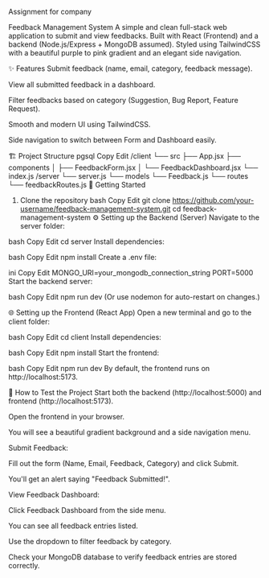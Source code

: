 Assignment for company 

Feedback Management System
A simple and clean full-stack web application to submit and view feedbacks.
Built with React (Frontend) and a backend (Node.js/Express + MongoDB assumed).
Styled using TailwindCSS with a beautiful purple to pink gradient and an elegant side navigation.

✨ Features
Submit feedback (name, email, category, feedback message).

View all submitted feedback in a dashboard.

Filter feedbacks based on category (Suggestion, Bug Report, Feature Request).

Smooth and modern UI using TailwindCSS.

Side navigation to switch between Form and Dashboard easily.

🏗️ Project Structure
pgsql
Copy
Edit
/client
  └── src
      ├── App.jsx
      ├── components
      │    ├── FeedbackForm.jsx
      │    └── FeedbackDashboard.jsx
      └── index.js
/server
  └── server.js
  └── models
       └── Feedback.js
  └── routes
       └── feedbackRoutes.js
🚀 Getting Started
1. Clone the repository
bash
Copy
Edit
git clone https://github.com/your-username/feedback-management-system.git
cd feedback-management-system
⚙️ Setting up the Backend (Server)
Navigate to the server folder:

bash
Copy
Edit
cd server
Install dependencies:

bash
Copy
Edit
npm install
Create a .env file:

ini
Copy
Edit
MONGO_URI=your_mongodb_connection_string
PORT=5000
Start the backend server:

bash
Copy
Edit
npm run dev
(Or use nodemon for auto-restart on changes.)

🌐 Setting up the Frontend (React App)
Open a new terminal and go to the client folder:

bash
Copy
Edit
cd client
Install dependencies:

bash
Copy
Edit
npm install
Start the frontend:

bash
Copy
Edit
npm run dev
By default, the frontend runs on http://localhost:5173.

🧪 How to Test the Project
Start both the backend (http://localhost:5000) and frontend (http://localhost:5173).

Open the frontend in your browser.

You will see a beautiful gradient background and a side navigation menu.

Submit Feedback:

Fill out the form (Name, Email, Feedback, Category) and click Submit.

You'll get an alert saying "Feedback Submitted!".

View Feedback Dashboard:

Click Feedback Dashboard from the side menu.

You can see all feedback entries listed.

Use the dropdown to filter feedback by category.

Check your MongoDB database to verify feedback entries are stored correctly.